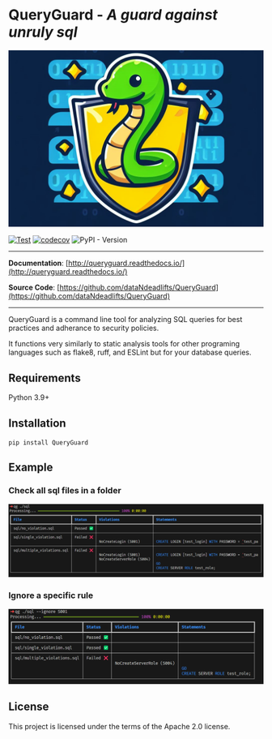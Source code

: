 # QueryGuard - *A guard against unruly sql*

![Logo](https://raw.githubusercontent.com/dataNdeadlifts/QueryGuard/main/docs/images/logo.jpg)

[![Test](https://github.com/dataNdeadlifts/QueryGuard/actions/workflows/test.yaml/badge.svg)](https://github.com/dataNdeadlifts/QueryGuard/actions/workflows/test.yaml)
[![codecov](https://codecov.io/github/dataNdeadlifts/QueryGuard/graph/badge.svg?token=3TL6N3BMM4)](https://codecov.io/github/dataNdeadlifts/QueryGuard)
![PyPI - Version](https://img.shields.io/pypi/v/QueryGuard)

---

**Documentation**: [http://queryguard.readthedocs.io/](http://queryguard.readthedocs.io/)

**Source Code**: [https://github.com/dataNdeadlifts/QueryGuard](https://github.com/dataNdeadlifts/QueryGuard)

---

QueryGuard is a command line tool for analyzing SQL queries for best practices
and adherance to security policies.

It functions very similarly to static analysis tools for other programing languages
such as flake8, ruff, and ESLint but for your database queries.

## Requirements

Python 3.9+

## Installation

```console
pip install QueryGuard
```

## Example

### Check all sql files in a folder

![Simple Violation](https://raw.githubusercontent.com/dataNdeadlifts/QueryGuard/main/docs/images/simple_violation.png)

### Ignore a specific rule

![Ignore Violation](https://raw.githubusercontent.com/dataNdeadlifts/QueryGuard/main/docs/images/ignore_violation.png)

## License

This project is licensed under the terms of the Apache 2.0 license.
